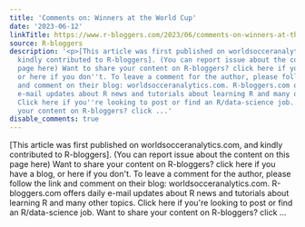 ```yaml
---
title: 'Comments on: Winners at the World Cup'
date: '2023-06-12'
linkTitle: https://www.r-bloggers.com/2023/06/comments-on-winners-at-the-world-cup/
source: R-bloggers
description: '<p>[This article was first published on worldsocceranalytics.com, and
  kindly contributed to R-bloggers]. (You can report issue about the content on this
  page here) Want to share your content on R-bloggers? click here if you have a blog,
  or here if you don''t. To leave a comment for the author, please follow the link
  and comment on their blog: worldsocceranalytics.com. R-bloggers.com offers daily
  e-mail updates about R news and tutorials about learning R and many other topics.
  Click here if you''re looking to post or find an R/data-science job. Want to share
  your content on R-bloggers? click ...'
disable_comments: true
---
```

<p>[This article was first published on worldsocceranalytics.com, and kindly contributed to R-bloggers]. (You can report issue about the content on this page here) Want to share your content on R-bloggers? click here if you have a blog, or here if you don't. To leave a comment for the author, please follow the link and comment on their blog: worldsocceranalytics.com. R-bloggers.com offers daily e-mail updates about R news and tutorials about learning R and many other topics. Click here if you're looking to post or find an R/data-science job. Want to share your content on R-bloggers? click ...